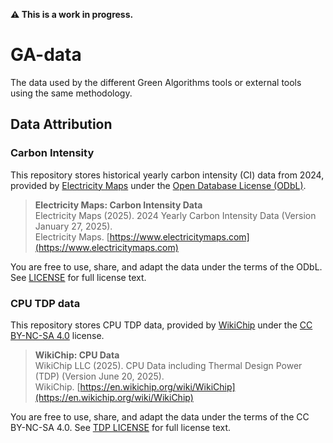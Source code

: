 __:warning: This is a work in progress.__

# GA-data
The data used by the different Green Algorithms tools or external tools using the same methodology.

## Data Attribution

### Carbon Intensity 

This repository stores historical yearly carbon intensity (CI) data from 2024, provided by [Electricity Maps](https://www.electricitymaps.com/) under the [Open Database License (ODbL)](https://opendatacommons.org/licenses/odbl/1-0/).  

> **Electricity Maps: Carbon Intensity Data**  
> Electricity Maps (2025). 2024 Yearly Carbon Intensity Data (Version January 27, 2025).  
> Electricity Maps. [https://www.electricitymaps.com](https://www.electricitymaps.com)

You are free to use, share, and adapt the data under the terms of the ODbL. See [LICENSE](carbon-intensity/electricitymap/LICENSE) for full license text.

### CPU TDP data

This repository stores CPU TDP data, provided by [WikiChip](https://en.wikichip.org/wiki/WikiChip) under the [CC BY-NC-SA 4.0](https://creativecommons.org/licenses/by-nc-sa/4.0/) license.  

> **WikiChip: CPU Data**  
> WikiChip LLC (2025). CPU Data including Thermal Design Power (TDP) (Version June 20, 2025).  
> WikiChip. [https://en.wikichip.org/wiki/WikiChip](https://en.wikichip.org/wiki/WikiChip)

You are free to use, share, and adapt the data under the terms of the CC BY-NC-SA 4.0. See [TDP LICENSE](chips/wikichips/LICENSE) for full license text.


